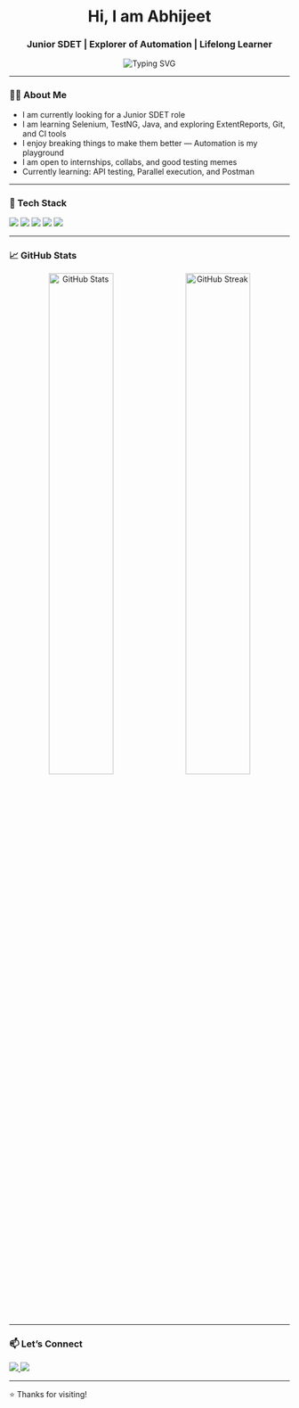 <h1 align="center">Hi, I am Abhijeet</h1>
<h3 align="center">Junior SDET | Explorer of Automation | Lifelong Learner</h3>

<p align="center">
  <img src="https://readme-typing-svg.demolab.com?font=Fira+Code&pause=1000&center=true&vCenter=true&width=435&lines=Junior+SDET+from+India;Automation+Enthusiast;Learning+Selenium%2C+TestNG%2C+Java;Open+to+Collaboration+%F0%9F%91%8B" alt="Typing SVG" />
</p>

---

### 🧑‍💻 About Me

- I am currently looking for a Junior SDET role
- I am learning Selenium, TestNG, Java, and exploring ExtentReports, Git, and CI tools
- I enjoy breaking things to make them better — Automation is my playground
- I am open to internships, collabs, and good testing memes
- Currently learning: API testing, Parallel execution, and Postman

---

### 🔧 Tech Stack

<p align="left">
  <img src="https://img.shields.io/badge/Java-007396?style=for-the-badge&logo=java&logoColor=white"/>
  <img src="https://img.shields.io/badge/Selenium-43B02A?style=for-the-badge&logo=selenium&logoColor=white"/>
  <img src="https://img.shields.io/badge/TestNG-FF6F00?style=for-the-badge&logo=testng&logoColor=white"/>
  <img src="https://img.shields.io/badge/Git-F05032?style=for-the-badge&logo=git&logoColor=white"/>
  <img src="https://img.shields.io/badge/Postman-FF6C37?style=for-the-badge&logo=postman&logoColor=white"/>
</p>

---

### 📈 GitHub Stats

<p align="center">
  <img src="https://github-readme-stats.vercel.app/api?username=abhijeet2829&show_icons=true&theme=radical" alt="GitHub Stats" width="48%"/>
  <img src="https://github-readme-streak-stats.herokuapp.com?user=YOUR_GITHUB_USERNAME&theme=radical" alt="GitHub Streak" width="48%"/>
</p>

---

### 📫 Let’s Connect

<p align="left">
  <a href="https://linkedin.com/in/aryan-singh-hacker" target="_blank">
    <img src="https://img.shields.io/badge/LinkedIn-0A66C2?style=for-the-badge&logo=linkedin&logoColor=white"/>
  </a>
  <a href="mailto:kumarsingharyan745@gmail.com">
    <img src="https://img.shields.io/badge/Email-D14836?style=for-the-badge&logo=gmail&logoColor=white"/>
  </a>
</p>

---

⭐️ Thanks for visiting!
